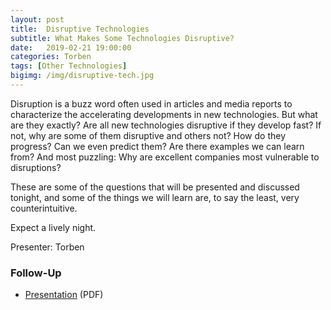 ```yaml
---
layout: post
title:  Disruptive Technologies
subtitle: What Makes Some Technologies Disruptive?
date:   2019-02-21 19:00:00
categories: Torben
tags: [Other Technologies]
bigimg: /img/disruptive-tech.jpg
---
```


Disruption is a buzz word often used in articles and media reports to characterize the accelerating developments in new technologies. But what are they exactly? Are all new technologies disruptive if they develop fast? If not, why are some of them disruptive and others not? How do they progress? Can we even predict them? Are there examples we can learn from? And most puzzling: Why are excellent companies most vulnerable to disruptions?

These are some of the questions that will be presented and discussed tonight, and some of the things we will learn are, to say the least, very counterintuitive.

Expect a lively night.

Presenter: Torben

### Follow-Up

* [Presentation](/assets/present/2019/disruptive-tech.pdf) (PDF)
